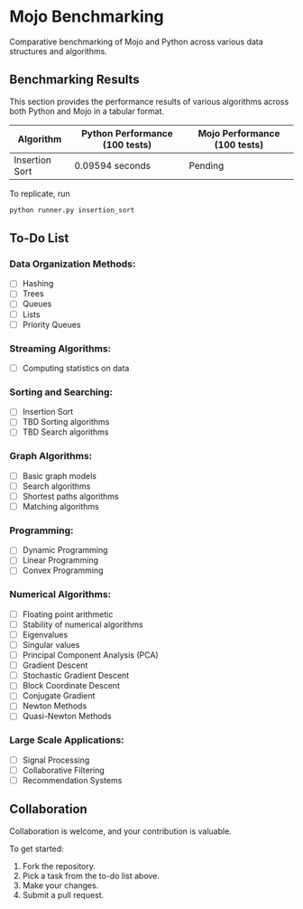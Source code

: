 # Mojo Benchmarking

Comparative benchmarking of Mojo and Python across various data structures and algorithms.

## Benchmarking Results

This section provides the performance results of various algorithms across both Python and Mojo in a tabular format.

| Algorithm       | Python Performance (100 tests) | Mojo Performance (100 tests) |
|-----------------|--------------------------------|------------------------------|
| Insertion Sort  | 0.09594 seconds                | Pending                      |

To replicate, run
```bash
python runner.py insertion_sort
```

## To-Do List

### Data Organization Methods:
- [ ] Hashing
- [ ] Trees
- [ ] Queues
- [ ] Lists
- [ ] Priority Queues

### Streaming Algorithms:
- [ ] Computing statistics on data

### Sorting and Searching:
- [ ] Insertion Sort
- [ ] TBD Sorting algorithms
- [ ] TBD Search algorithms

### Graph Algorithms:
- [ ] Basic graph models
- [ ] Search algorithms
- [ ] Shortest paths algorithms
- [ ] Matching algorithms

### Programming:
- [ ] Dynamic Programming
- [ ] Linear Programming
- [ ] Convex Programming

### Numerical Algorithms:
- [ ] Floating point arithmetic
- [ ] Stability of numerical algorithms
- [ ] Eigenvalues
- [ ] Singular values
- [ ] Principal Component Analysis (PCA)
- [ ] Gradient Descent
- [ ] Stochastic Gradient Descent
- [ ] Block Coordinate Descent
- [ ] Conjugate Gradient
- [ ] Newton Methods
- [ ] Quasi-Newton Methods

### Large Scale Applications:
- [ ] Signal Processing
- [ ] Collaborative Filtering
- [ ] Recommendation Systems

## Collaboration

Collaboration is welcome, and your contribution is valuable.

To get started:
1. Fork the repository.
2. Pick a task from the to-do list above.
3. Make your changes.
4. Submit a pull request.
